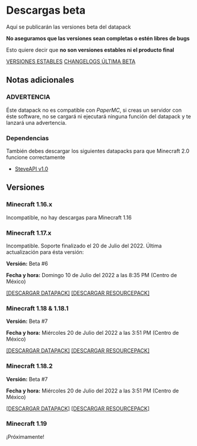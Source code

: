 # Descargas **beta**

Aquí se publicarán las versiones beta del datapack

**No aseguramos que las versiones sean completas o estén libres de bugs**

Esto quiere decir que **no son versiones estables ni el producto final**

[VERSIONES ESTABLES](https://tacozyt.github.io/mc2.0/downloads)
[CHANGELOGS ÚLTIMA BETA](https://github.com/tacozyt/mc2.0/releases/latest)

## Notas adicionales

### ADVERTENCIA

Éste datapack no es compatible con *PaperMC*, si creas un servidor con éste software, no se cargará ni ejecutará ninguna función del datapack y te lanzará una advertencia.

### Dependencias

También debes descargar los siguientes datapacks para que Minecraft 2.0 funcione correctamente

 - [SteveAPI v1.0](https://github.com/tacozyt/steveapi/releases/tag/v1.0)

## Versiones

### Minecraft 1.16.x

Incompatible, no hay descargas para Minecraft 1.16


### Minecraft 1.17.x

Incompatible. Soporte finalizado el 20 de Julio del 2022. Última actualización para ésta versión:

**Versión:** Beta #6

**Fecha y hora:** Domingo 10 de Julio del 2022 a las 8:35 PM (Centro de México)

[[DESCARGAR DATAPACK]](https://github.com/tacozyt/mc2.0/releases/download/beta6_edit/Minecraft_2.0_Beta6_MC_1.17.zip)
[[DESCARGAR RESOURCEPACK]](https://github.com/tacozyt/mc2.0-assets/releases/download/RP-v1.1/Minecraft_2.0_RP_v1.1_MC1.17.zip)


### Minecraft 1.18 & 1.18.1

**Versión:** Beta #7

**Fecha y hora:** Miércoles 20 de Julio del 2022 a las 3:51 PM (Centro de México)

[[DESCARGAR DATAPACK]](https://github.com/tacozyt/mc2.0/releases/download/beta7/Minecraft_2.0_Beta7_MC_1.18.zip)
[[DESCARGAR RESOURCEPACK]](https://github.com/tacozyt/mc2.0-assets/releases/download/RP-v1.1/Minecraft_2.0_RP_v1.1_MC1.18.zip)


### Minecraft 1.18.2

**Versión:** Beta #7

**Fecha y hora:** Miércoles 20 de Julio del 2022 a las 3:51 PM (Centro de México)

[[DESCARGAR DATAPACK]](https://github.com/tacozyt/mc2.0/releases/download/beta7/Minecraft_2.0_Beta7_MC_1.18.2.zip)
[[DESCARGAR RESOURCEPACK]](https://github.com/tacozyt/mc2.0-assets/releases/download/RP-v1.1/Minecraft_2.0_RP_v1.1_MC1.18.zip)


### Minecraft 1.19

¡Próximamente!
